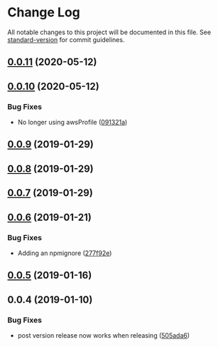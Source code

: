 # Change Log

All notable changes to this project will be documented in this file. See [standard-version](https://github.com/conventional-changelog/standard-version) for commit guidelines.

<a name="0.0.11"></a>
## [0.0.11](https://github.com/XappMedia/serverless-transfer-cf-outputs-plugin/compare/v0.0.10...v0.0.11) (2020-05-12)



<a name="0.0.10"></a>
## [0.0.10](https://github.com/XappMedia/serverless-transfer-cf-outputs-plugin/compare/v0.0.9...v0.0.10) (2020-05-12)


### Bug Fixes

* No longer using awsProfile ([091321a](https://github.com/XappMedia/serverless-transfer-cf-outputs-plugin/commit/091321a))



<a name="0.0.9"></a>
## [0.0.9](https://github.com/XappMedia/serverless-transfer-cf-outputs-plugin/compare/v0.0.8...v0.0.9) (2019-01-29)



<a name="0.0.8"></a>
## [0.0.8](https://github.com/XappMedia/serverless-transfer-cf-outputs-plugin/compare/v0.0.7...v0.0.8) (2019-01-29)



<a name="0.0.7"></a>
## [0.0.7](https://github.com/XappMedia/serverless-transfer-cf-outputs-plugin/compare/v0.0.6...v0.0.7) (2019-01-29)



<a name="0.0.6"></a>
## [0.0.6](https://github.com/XappMedia/serverless-transfer-cf-outputs-plugin/compare/v0.0.5...v0.0.6) (2019-01-21)


### Bug Fixes

* Adding an npmignore ([277f92e](https://github.com/XappMedia/serverless-transfer-cf-outputs-plugin/commit/277f92e))



<a name="0.0.5"></a>
## [0.0.5](https://github.com/XappMedia/serverless-transfer-cf-outputs-plugin/compare/v0.0.4...v0.0.5) (2019-01-16)



<a name="0.0.4"></a>
## 0.0.4 (2019-01-10)


### Bug Fixes

* post version release now works when releasing ([505ada6](https://github.com/XappMedia/serverless-transfer-cf-outputs-plugin/commit/505ada6))
